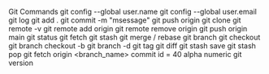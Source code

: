 Git Commands
git config --global user.name <username>
git config --global user.email <email>
git log
git add .
git commit -m "msessage"
git push origin <branch name>
git clone
git remote -v
git remote add origin <origin link>
git remote remove origin
git push origin main
git status
git fetch 
git stash
git merge / rebase
git branch <branch name>
git checkout <branch name>
git branch checkout -b <create and switch branch>
git branch -d <to delete branch>
git tag <tag name>
git diff <hw>
git stash save 
git stash pop
git fetch origin <branch_name>
commit id = 40 alpha numeric 
git version
